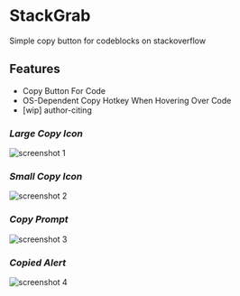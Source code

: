 # StackGrab
Simple copy button for codeblocks on stackoverflow

## Features
- Copy Button For Code
- OS-Dependent Copy Hotkey When Hovering Over Code
- [wip] author-citing
### *Large Copy Icon*
![screenshot 1](http://i.imgur.com/wneni6K.png)
### *Small Copy Icon*
![screenshot 2](http://i.imgur.com/ogQOTuU.png)
### *Copy Prompt*
![screenshot 3](http://i.imgur.com/mEQBx9x.png)
### *Copied Alert*
![screenshot 4](https://i.imgur.com/huMLF9P.png)
